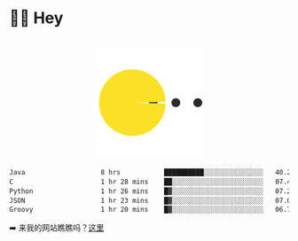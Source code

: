 
# 👋🏻 Hey
<div align="center">
	<br>
	<img src="https://raw.githubusercontent.com/Aniket965/Aniket965/master/pacman.svg?sanitize=true" width="200" height="200">
	<br>
</div>

<!--START_SECTION:waka-->

```txt
Java                   8 hrs           ██████████░░░░░░░░░░░░░░░   40.29 %
C                      1 hr 28 mins    ██░░░░░░░░░░░░░░░░░░░░░░░   07.46 %
Python                 1 hr 26 mins    █▓░░░░░░░░░░░░░░░░░░░░░░░   07.27 %
JSON                   1 hr 23 mins    █▓░░░░░░░░░░░░░░░░░░░░░░░   07.00 %
Groovy                 1 hr 20 mins    █▓░░░░░░░░░░░░░░░░░░░░░░░   06.78 %
```

<!--END_SECTION:waka-->

 ➡️  来我的网站瞧瞧吗？[这里](https://www.shaolongfei.com)

